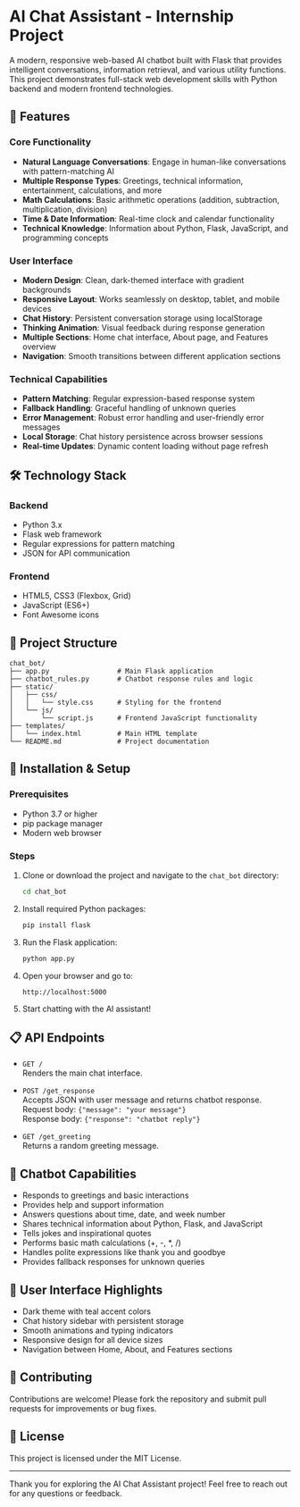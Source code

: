 # AI Chat Assistant - Internship Project

A modern, responsive web-based AI chatbot built with Flask that provides intelligent conversations, information retrieval, and various utility functions. This project demonstrates full-stack web development skills with Python backend and modern frontend technologies.

## 🚀 Features

### Core Functionality
- **Natural Language Conversations**: Engage in human-like conversations with pattern-matching AI
- **Multiple Response Types**: Greetings, technical information, entertainment, calculations, and more
- **Math Calculations**: Basic arithmetic operations (addition, subtraction, multiplication, division)
- **Time & Date Information**: Real-time clock and calendar functionality
- **Technical Knowledge**: Information about Python, Flask, JavaScript, and programming concepts

### User Interface
- **Modern Design**: Clean, dark-themed interface with gradient backgrounds
- **Responsive Layout**: Works seamlessly on desktop, tablet, and mobile devices
- **Chat History**: Persistent conversation storage using localStorage
- **Thinking Animation**: Visual feedback during response generation
- **Multiple Sections**: Home chat interface, About page, and Features overview
- **Navigation**: Smooth transitions between different application sections

### Technical Capabilities
- **Pattern Matching**: Regular expression-based response system
- **Fallback Handling**: Graceful handling of unknown queries
- **Error Management**: Robust error handling and user-friendly error messages
- **Local Storage**: Chat history persistence across browser sessions
- **Real-time Updates**: Dynamic content loading without page refresh

## 🛠️ Technology Stack

### Backend
- Python 3.x
- Flask web framework
- Regular expressions for pattern matching
- JSON for API communication

### Frontend
- HTML5, CSS3 (Flexbox, Grid)
- JavaScript (ES6+)
- Font Awesome icons

## 📁 Project Structure

```
chat_bot/
├── app.py                 # Main Flask application
├── chatbot_rules.py       # Chatbot response rules and logic
├── static/
│   ├── css/
│   │   └── style.css      # Styling for the frontend
│   └── js/
│       └── script.js      # Frontend JavaScript functionality
├── templates/
│   └── index.html         # Main HTML template
└── README.md              # Project documentation
```

## 🚀 Installation & Setup

### Prerequisites
- Python 3.7 or higher
- pip package manager
- Modern web browser

### Steps

1. Clone or download the project and navigate to the `chat_bot` directory:
   ```bash
   cd chat_bot
   ```

2. Install required Python packages:
   ```bash
   pip install flask
   ```

3. Run the Flask application:
   ```bash
   python app.py
   ```

4. Open your browser and go to:
   ```
   http://localhost:5000
   ```

5. Start chatting with the AI assistant!

## 📋 API Endpoints

- `GET /`  
  Renders the main chat interface.

- `POST /get_response`  
  Accepts JSON with user message and returns chatbot response.  
  Request body: `{"message": "your message"}`  
  Response body: `{"response": "chatbot reply"}`

- `GET /get_greeting`  
  Returns a random greeting message.

## 💬 Chatbot Capabilities

- Responds to greetings and basic interactions
- Provides help and support information
- Answers questions about time, date, and week number
- Shares technical information about Python, Flask, and JavaScript
- Tells jokes and inspirational quotes
- Performs basic math calculations (+, -, *, /)
- Handles polite expressions like thank you and goodbye
- Provides fallback responses for unknown queries

## 🎨 User Interface Highlights

- Dark theme with teal accent colors
- Chat history sidebar with persistent storage
- Smooth animations and typing indicators
- Responsive design for all device sizes
- Navigation between Home, About, and Features sections

## 🤝 Contributing

Contributions are welcome! Please fork the repository and submit pull requests for improvements or bug fixes.

## 📄 License

This project is licensed under the MIT License.

---

Thank you for exploring the AI Chat Assistant project! Feel free to reach out for any questions or feedback.
